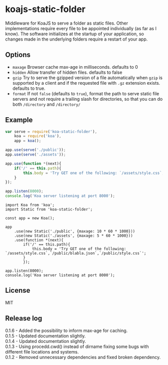 # koajs-static-folder

Middleware for KoaJS to serve a folder as static files. Other implementations require every file to be appointed individually (as far as I know). The software initializes at the startup of your application, so changes made in the underlying folders require a restart of your app.


## Options

 - `maxage` Browser cache max-age in milliseconds. defaults to 0
 - `hidden` Allow transfer of hidden files. defaults to false
 - `gzip` Try to serve the gzipped version of a file automatically when `gzip` is supported by a client and if the requested file with `.gz` extension exists. defaults to true.
 - `format` If not `false` (defaults to `true`), format the path to serve static file servers and not require a trailing slash for directories, so that you can do both `/directory` and `/directory/`


## Example
```js
var serve = require('koa-static-folder'),
    koa = require('koa'),
    app = koa();

app.use(serve('./public'));
app.use(serve('./assets'));

app.use(function *(next){
    if('/' == this.path){
        this.body = 'Try GET one of the following: `/assets/style.css`,`/public/blabla.json`,`/public/style.css`';
    }
});

app.listen(8000);
console.log('Koa server listening at port 8000');
```

```
import Koa from 'koa';
import Static from 'koa-static-folder';

const app = new Koa();

app
    .use(new Static('./public', {maxage: 10 * 60 * 1000}))
    .use(new Static('./assets', {maxage: 5 * 60 * 1000}))
    .use(function *(next){
        if('/' == this.path){
            this.body = 'Try GET one of the following: `/assets/style.css`,`/public/blabla.json`,`/public/style.css`';
        }
        });

app.listen(8000);
console.log('Koa server listening at port 8000');
```

## License
  MIT

## Release log
0.1.6 - Added the possibility to inform max-age for caching.  
0.1.5 - Updated documentation slightly.  
0.1.4 - Updated documentation slightly.  
0.1.3 - Using procedd.cwd() instead of dirname fixing some bugs with different file locations and systems.  
0.1.2 - Removed unnecessary dependencies and fixed broken dependency.  
